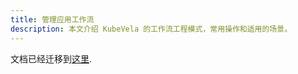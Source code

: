 ```yaml
---
title: 管理应用工作流
description: 本文介绍 KubeVela 的工作流工程模式，常用操作和适用的场景。
---
```


文档已经迁移到[这里](../how-to/dashboard/application/create-application.md#deploy-application).